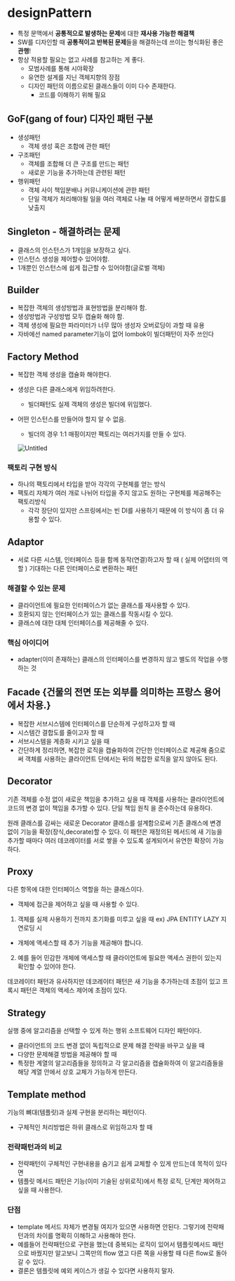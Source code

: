 # designPattern

- 특정 문맥에서 **공통적으로 발생하는 문제**에 대한 **재사용 가능한 해결책**
- SW를 디자인할 때 **공통적이고 반복된 문제**들을 해결하는데 쓰이는 형식화된 좋은 **관행**!
- 항상 적용할 필요는 없고 사례를 참고하는 게 좋다.
    - 모범사례를 통해 시야확장
    - 유연한 설계를 지닌 객체지향의 장점
    - 디자인 패턴의 이름으로된 클래스들이 이미 다수 존재한다.
        - 코드를 이해하기 위해 필요

## GoF(gang of four) 디자인 패턴 구분

- 생성패턴
    - 객체 생성 혹은 조합에 관한 패턴
- 구조패턴
    - 객체를 조합해 더 큰 구조를 만드는 패턴
    - 새로운 기능을 추가하는데 관련된 패턴
- 행위패턴
    - 객체 사이 책임분배나 커뮤니케이션에 관한 패턴
    - 단일 객체가 처리해야될 일을 여러 객체로 나눌 때 어떻게 배분하면서 결합도를 낮출지
    

## Singleton - 해결하려는 문제

- 클래스의 인스턴스가 1개임을 보장하고 싶다.
- 인스턴스 생성을 제어할수 있어야함.
- 1개뿐인 인스턴스에 쉽게 접근할 수 있어야함(글로벌 객체)

## Builder

- 복잡한 객체의 생성방법과 표현방법을 분리해야 함.
- 생성방법과 구성방법 모두 캡슐화 해야 함.
- 객체 생성에 필요한 파라미터가 너무 많아 생성자 오버로딩이 과할 때 유용
- 자바에선 named parameter기능이 없어 lombok이  빌더패턴이 자주 쓰인다


## Factory Method

- 복잡한 객체 생성을 캡슐화 해야한다.
- 생성은 다른 클래스에게 위임하려한다.
    - 빌더패턴도 실제 객체의 생성은 빌더에 위임했다.
- 어떤 인스턴스를 만들어야 할지 알 수 없음.
    - 빌더의 경우 1:1 매핑이지만 팩토리는 여러가지를 만들 수 있다.
    
    ![Untitled](https://upload.wikimedia.org/wikipedia/commons/thumb/a/a3/FactoryMethod.svg/300px-FactoryMethod.svg.png)
    

### 팩토리 구현 방식

- 하나의 팩토리에서 타입을 받아 각각의 구현체를 얻는 방식
- 팩토리 자체가 여러 개로 나뉘어 타입을 주지 않고도 원하는 구현체를 제공해주는 팩토리방식
    - 각각 장단이 있지만 스프링에서는 빈 DI를 사용하기 때문에 이 방식이 좀 더 유용할 수 있다.


## Adaptor
- 서로 다른 시스템, 인터페이스 등을 함께 동작(연결)하고자 할 때 ( 실제 어댑터의 역할 ) 기대하는 다른 인터페이스로 변환하는 패턴

### 해결할 수 있는 문제
- 클라이언트에 필요한 인터페이스가 없는 클래스를 재사용할 수 있다.
- 호환되지 않는 인터페이스가 있는 클래스를 작동시킬 수 있다.
- 클래스에 대한 대체 인터페이스를 제공해줄 수 있다.

### 핵심 아이디어
- adapter(이미 존재하는) 클래스의 인터페이스를 변경하지 않고 별도의 작업을 수행하는 것


## Facade {건물의 전면 또는 외부를 의미하는 프랑스 용어에서 차용.}
- 복잡한 서브시스템에 인터페이스를 단순하게 구성하고자 할 때
- 시스템간 결합도를 줄이고자 할 때
- 서브시스템을 계층화 시키고 싶을 때
- 간단하게 정리하면, 복잡한 로직을 캡슐화하여 간단한 인터페이스로 제공해 줌으로써 객체를 사용하는 클라이언트 단에서는 뒤의 복잡한 로직을 알지 않아도 된다.

## Decorator
기존 객체를 수정 없이 새로운 책임을 추가하고 싶을 때
객체를 사용하는 클라이언트에 코드의 변경 없이 책임을 추가할 수 있다.
단일 책임 원칙 을 준수하는데 유용하다.

원래 클래스를 감싸는 새로운 Decorator 클래스를 설계함으로써 기존 클래스에 변경 없이
기능을 확장(장식,decorate)할 수 있다. 이 패턴은 재정의된 메서드에 새 기능을 추가할 때마다
여러 데코레이터를 서로 쌓을 수 있도록 설계되어서 유연한 확장이 가능하다.

## Proxy
다른 항목에 대한 인터페이스 역할을 하는 클래스이다.
- 객체에 접근을 제어하고 싶을 때 사용할 수 있다.
1. 객체를 실제 사용하기 전까지 초기화를 미루고 싶을 때 ex) JPA ENTITY LAZY 지연로딩 시
- 개체에 액세스할 때 추가 기능을 제공해야 합니다.
2. 예를 들어 민감한 개체에 액세스할 때 클라이언트에 필요한 액세스 권한이 있는지 확인할 수 있어야 한다.

데코레이터 패턴과 유사하지만 데코레이터 패턴은 새 기능을 추가하는데 초점이 있고 
프록시 패턴은 객체의 액세스 제어에 초점이 있다.

## Strategy
실행 중에 알고리즘을 선택할 수 있게 하는 행위 소프트웨어 디자인 패턴이다.
- 클라이언트의 코드 변경 없이 독립적으로 문제 해결 전략을 바꾸고 싶을 때
- 다양한 문제해결 방법을 제공해야 할 때
- 특정한 계열의 알고리즘들을 정의하고 각 알고리즘을 캡슐화하여 이 알고리즘들을 해당 계열 안에서 상호 교체가 가능하게 만든다.


## Template method
기능의 뼈대(템플릿)과 실제 구현을 분리하는 패턴이다.
- 구체적인 처리방법은 하위 클래스로 위임하고자 할 때

### 전략패턴과의 비교
- 전략패턴이 구체적인 구현내용을 숨기고 쉽게 교체할 수 있게 만드는데 목적이 있다면 
- 템플릿 메서드 패턴은 기능(이미 기술된 상위로직)에서 특정 로직, 단계만 제어하고 싶을 때 사용한다.

### 단점
- template 메서드 자체가 변경될 여지가 있으면 사용하면 안된다. 그렇기에 전략패턴과의 차이를 명확히 이해하고 사용해야 한다.
- 예를들어 전략패턴으로 구현을 했는데 중복되는 로직이 있어서 템플릿메서드 패턴으로 바꿨지만 알고보니 그쪽만의 flow 였고 다른 쪽을 사용할 때 다른 flow로 돌아갈 수 있다.
- 결론은 템플릿에 예외 케이스가 생길 수 있다면 사용하지 말자.



